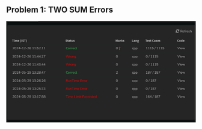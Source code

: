 ## Problem 1: TWO SUM Errors
![Problem Description](https://github.com/atul21mangla/GFG160-and-POTD/blob/bd48b92f684919064eb69f5394bb8df69e410c14/POTD/Two%20Sum/images/Screenshot%202024-12-30%20140132.png)

